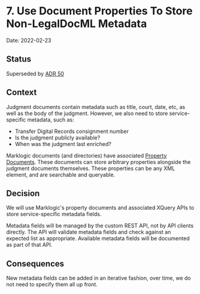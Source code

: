# 7. Use Document Properties To Store Non-LegalDocML Metadata

Date: 2022-02-23

## Status

Superseded by [ADR 50](0050-update-data-structure.md)

## Context

Judgment documents contain metadata such as title, court, date, etc, as well as the body of the judgment. However, we also need to store service-specific metadata, such as:

- Transfer Digital Records consignment number
- Is the judgment publicly available?
- When was the judgment last enriched?

Marklogic documents (and directories) have associated [Property Documents](https://docs.marklogic.com/guide/app-dev/properties). These documents can store arbitrary properties alongside the judgment documents themselves. These properties can be any XML element, and are searchable and queryable.

## Decision

We will use Marklogic's property documents and associated XQuery APIs to store service-specific metadata fields.

Metadata fields will be managed by the custom REST API, not by API clients directly. The API will validate metadata fields and check against an expected list as appropriate. Available metadata fields will be documented as part of that API.

## Consequences

New metadata fields can be added in an iterative fashion, over time, we do not need to specify them all up front.
